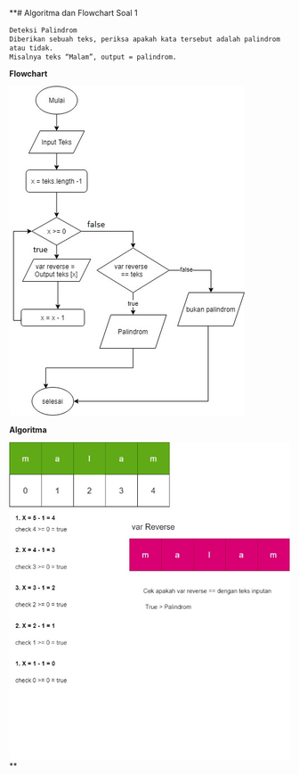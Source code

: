 **# Algoritma dan Flowchart Soal 1

```
Deteksi Palindrom
Diberikan sebuah teks, periksa apakah kata tersebut adalah palindrom atau tidak.
Misalnya teks “Malam”, output = palindrom.
```

**Flowchart**

![](./diagram.jpg)

**Algoritma**

![](./algoritma%20soal%201.jpg)
**